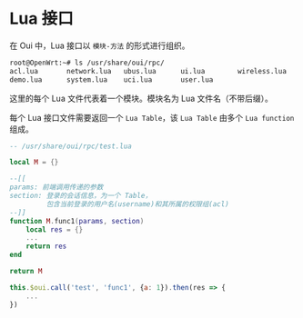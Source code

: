 # Lua 接口

在 Oui 中，Lua 接口以 `模块-方法` 的形式进行组织。

```sh
root@OpenWrt:~# ls /usr/share/oui/rpc/
acl.lua       network.lua   ubus.lua      ui.lua        wireless.lua
demo.lua      system.lua    uci.lua       user.lua
```

这里的每个 Lua 文件代表着一个模块。模块名为 Lua 文件名（不带后缀）。

每个 Lua 接口文件需要返回一个 `Lua Table`，该 `Lua Table` 由多个 `Lua function` 组成。

```lua
-- /usr/share/oui/rpc/test.lua

local M = {}

--[[
params: 前端调用传递的参数
section: 登录的会话信息，为一个 Table，
         包含当前登录的用户名(username)和其所属的权限组(acl)
--]]
function M.func1(params, section)
    local res = {}
    ...
    return res
end

return M
```

```js
this.$oui.call('test', 'func1', {a: 1}).then(res => {
    ...
})
```
